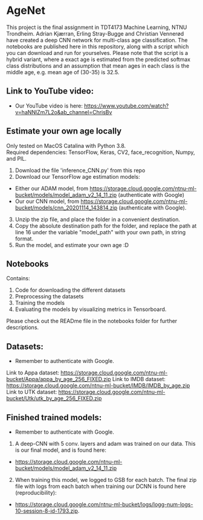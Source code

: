 # AgeNet
This project is the final assignment in TDT4173 Machine Learning, NTNU Trondheim. Adrian Kjærran, Erling Stray-Bugge and Christian Vennerød have created a deep CNN network for multi-class age classification. The notebooks are published here in this repository, along with a script which you can download and run for yourselves. Please note that the script is a hybrid variant, where a exact age is estimated from the predicted softmax class distributions and an assumption that mean ages in each class is the middle age, e.g. mean age of (30-35) is 32.5. 

## Link to YouTube video:
- Our YouTube video is here: https://www.youtube.com/watch?v=haNNlZm7L2o&ab_channel=ChrisBv

## Estimate your own age locally

Only tested on MacOS Catalina with Python 3.8.   
Required dependencies: TensorFlow, Keras, CV2, face_recognition, Numpy, and PIL.

1. Download the file 'inference_CNN.py' from this repo
2. Download our TensorFlow age estimation models:
  - Either our ADAM model, from https://storage.cloud.google.com/ntnu-ml-bucket/models/model_adam_v2_14_11.zip (authenticate with Google)
  - Our our CNN model, from https://storage.cloud.google.com/ntnu-ml-bucket/models/cnn_20201114_143814.zip (authenticate with Google). 
3. Unzip the zip file, and place the folder in a convenient destination. 
4. Copy the absolute destination path for the folder, and replace the path at line 16 under the variable "model_path" with your own path, in string format. 
5. Run the model, and estimate your own age :D 

## Notebooks
Contains:

1. Code for downloading the different datasets
2. Preprocessing the datasets
3. Training the models 
4. Evaluating the models by visualizing metrics in Tensorboard.

Please check out the READme file in the notebooks folder for further descriptions. 

## Datasets:
- Remember to authenticate with Google. 

Link to Appa dataset: https://storage.cloud.google.com/ntnu-ml-bucket/Appa/appa_by_age_256_FIXED.zip
Link to IMDB dataset: https://storage.cloud.google.com/ntnu-ml-bucket/IMDB/IMDB_by_age.zip
Link to UTK dataset:  https://storage.cloud.google.com/ntnu-ml-bucket/Utk/utk_by_age_256_FIXED.zip

## Finished trained models: 
- Remember to authenticate with Google.

1. A deep-CNN with 5 conv. layers and adam was trained on our data. This is our final model, and is found here:
- https://storage.cloud.google.com/ntnu-ml-bucket/models/model_adam_v2_14_11.zip  

2. When training this model, we logged to GSB for each batch. The final zip file with logs from each batch when training our DCNN is found here (reproducibility):
- https://storage.cloud.google.com/ntnu-ml-bucket/logs/logg-num-logs-10-session-8-id-1793.zip. 

